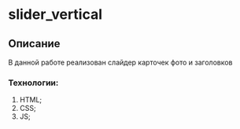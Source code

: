 # slider_vertical

## Описание
В данной работе реализован слайдер карточек фото и заголовков

### Технологии:
1. HTML;
2. CSS;
3. JS;